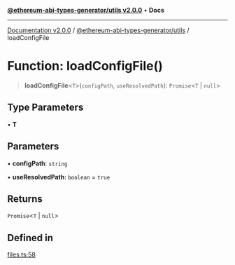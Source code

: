 [**@ethereum-abi-types-generator/utils v2.0.0**](../README.md) • **Docs**

***

[Documentation v2.0.0](../../../packages.md) / [@ethereum-abi-types-generator/utils](../README.md) / loadConfigFile

# Function: loadConfigFile()

> **loadConfigFile**\<`T`\>(`configPath`, `useResolvedPath`): `Promise`\<`T` \| `null`\>

## Type Parameters

• **T**

## Parameters

• **configPath**: `string`

• **useResolvedPath**: `boolean` = `true`

## Returns

`Promise`\<`T` \| `null`\>

## Defined in

[files.ts:58](https://github.com/niZmosis/ethereum-abi-types-generator/blob/34014c6ac1a58a7622fbd21e7421270aae38bf36/packages/utils/src/files.ts#L58)
